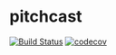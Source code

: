 # pitchcast

[![Build Status](https://travis-ci.org/SeWaS/pitchcast.svg?branch=master)](https://travis-ci.org/SeWaS/pitchcast)
[![codecov](https://codecov.io/gh/SeWaS/pitchcast/branch/master/graph/badge.svg)](https://codecov.io/gh/SeWaS/pitchcast)
